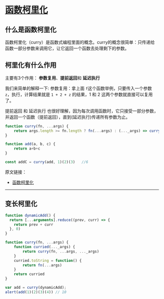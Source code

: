 # [函数柯里化](https://github.com/Twlig/issuesBlog/issues/88)

## 什么是函数柯里化

函数柯里化（curry）是函数式编程里面的概念。curry的概念很简单：只传递给函数一部分参数来调用它，让它返回一个函数去处理剩下的参数。



## 柯里化有什么作用

主要有3个作用： **参数复用**、**提前返回**和 **延迟执行**

我们来简单的解释一下: 参数复用：拿上面 `f`这个函数举例，只要传入一个参数 `z`，执行，计算结果就是 `1 + 2 + z` 的结果，1 和 2 这两个参数就直接可以复用了。

提前返回 和 延迟执行 也很好理解，因为每次调用函数时，它只接受一部分参数，并返回一个函数（提前返回），直到(延迟执行)传递所有参数为止。



```javascript
function curry(fn, ...args) {
    return args.length >= fn.length ? fn(...args) : (..._args) => curry(fn, ...args, ..._args)
}

function add(a, b, c) {
    return a+b+c
}

const addC = curry(add, 1)(2)(3)   //6
```



原文链接：

- [函数柯里化](https://juejin.cn/post/6844904093467541517?share_token=76ea3629-992a-447c-9696-446d759f6156)

---

## 变长柯里化
```javascript
function dynamicAdd() {
  return [...arguments].reduce((prev, curr) => {
    return prev + curr
  }, 0)
}
```

```javascript
function curry(fn, ...args) {
    function curried(..._args) {
        return curry(fn, ...args, ..._args)
    }
    curried.toString = function() {
        return fn(...args)
    }
    return curried
}
```
```javascript
var add = curry(dynamicAdd);
alert(add(1)(2)(3)(4)) // 10
```